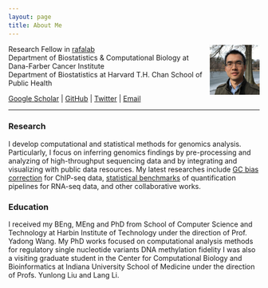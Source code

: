 ```yaml
---
layout: page
title: About Me 
---
```


Research Fellow in [rafalab](http://rafalab.github.io)
<img style="float: right;width:100px;height:100px;" 
src="assets/themes/twitter/bootstrap/img/jamaicapond.jpg"> <br>
Department of Biostatistics & Computational Biology
at Dana-Farber Cancer Institute <br>
Department of Biostatistics
at Harvard T.H. Chan School of Public Health

[Google Scholar](https://scholar.google.com/citations?user=T7QIObwAAAAJ) |
[GitHub](https://github.com/tengmx) |
[Twitter](https://twitter.com/mingxiangteng) |
[Email](mailto:mxteng@jimmy.harvard.edu) 

---

### Research

I develop computational and statistical methods for genomics analysis.
Particularly, I focus on inferring genomics findings by pre-processing 
and analyzing of high-throughput sequencing data and by integrating and 
visualizing with public data resources. My latest researches include 
[GC bias correction](https://doi.org/10.1101/gr.220673.117)
for ChIP-seq data,
[statistical benchmarks](https://doi.org/10.1186/s13059-016-0940-1)
of quantification pipelines for RNA-seq data, and other collaborative works.


### Education

I received my BEng, MEng and PhD from 
School of Computer Science and Technology
at Harbin Institute of Technology
under the direction of Prof. Yadong Wang. My PhD works focused on
computational analysis methods for 
regulatory single nucleotide variants
DNA methylation fidelity
I was also a visiting graduate student in the
Center for Computational Biology and Bioinformatics
at Indiana University School of Medicine under the direction of
Profs. Yunlong Liu and Lang Li.
